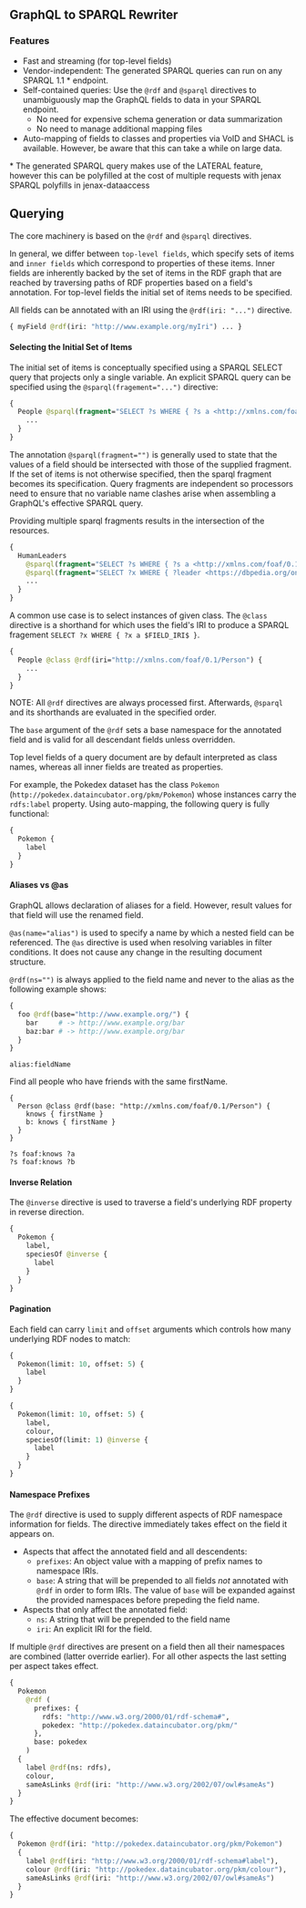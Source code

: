 ## GraphQL to SPARQL Rewriter


### Features

* Fast and streaming (for top-level fields)
* Vendor-independent: The generated SPARQL queries can run on any SPARQL 1.1 \* endpoint.
* Self-contained queries: Use the `@rdf` and `@sparql` directives to unambiguously map the GraphQL fields to data in your SPARQL endpoint.
    * No need for expensive schema generation or data summarization
    * No need to manage additional mapping files
* Auto-mapping of fields to classes and properties via VoID and SHACL is available. However, be aware that this can take a while on large data.


\* The generated SPARQL query makes use of the LATERAL feature, however this can be polyfilled at the cost of multiple requests with jenax SPARQL polyfills in jenax-dataaccess

## Querying

The core machinery is based on the `@rdf` and `@sparql` directives.

In general, we differ between `top-level fields`, which specify sets of items and `inner fields` which correspond to properties of these items. Inner fields are inherently backed by the set of items in the RDF graph that are reached by traversing paths of RDF properties based on a field's annotation.
For top-level fields the initial set of items needs to be specified.

All fields can be annotated with an IRI using the `@rdf(iri: "...")` directive.

```GraphQl
{ myField @rdf(iri: "http://www.example.org/myIri") ... }
```

#### Selecting the Initial Set of Items

The initial set of items is conceptually specified using a SPARQL SELECT query that projects only a single variable.
An explicit SPARQL query can be specified using the `@sparql(fragement="...")` directive:
```graphql
{
  People @sparql(fragment="SELECT ?s WHERE { ?s a <http://xmlns.com/foaf/0.1/Person> })" {
    ...
  }
}
```

The annotation `@sparql(fragment="")` is generally used to state that the values of a field should be intersected with those of the supplied fragment. If the set of items is not otherwise specified, then the sparql fragment becomes its specification. Query fragments are independent so processors need to ensure that no variable name clashes arise when assembling a GraphQL's effective SPARQL query.


Providing multiple sparql fragments results in the intersection of the resources.
```graphql
{
  HumanLeaders
    @sparql(fragment="SELECT ?s WHERE { ?s a <http://xmlns.com/foaf/0.1/Person> })"
    @sparql(fragment="SELECT ?x WHERE { ?leader <https://dbpedia.org/ontology/leaderName> ?leader })" {
    ...
  }
}
```

A common use case is to select instances of given class.
The `@class` directive is a shorthand for which uses the field's IRI to produce a SPARQL fragement `SELECT ?x WHERE { ?x a $FIELD_IRI$ }`.

```graphql
{
  People @class @rdf(iri="http://xmlns.com/foaf/0.1/Person") {
    ...
  }
}
```

NOTE: All `@rdf` directives are always processed first. Afterwards, `@sparql` and its shorthands are evaluated in the specified order.



The `base` argument of the `@rdf` sets a base namespace for the annotated field and is valid for all descendant fields unless overridden.




Top level fields of a query document are by default interpreted as class names, whereas all inner fields are treated as properties.


For example, the Pokedex dataset has the class `Pokemon` (`http://pokedex.dataincubator.org/pkm/Pokemon`) whose instances carry the `rdfs:label` property.
Using auto-mapping, the following query is fully functional:
```graphql
{
  Pokemon {
    label
  }
}
```

#### Aliases vs @as
GraphQL allows declaration of aliases for a field. However, result values for that field will use the renamed field.

`@as(name="alias")` is used to specify a name by which a nested field can be referenced.
The `@as` directive is used when resolving variables in filter conditions. It does not cause any change in the resulting document structure.


`@rdf(ns="")` is always applied to the field name and never to the alias as the following example shows:

```graphql
{
  foo @rdf(base="http://www.example.org/") {
    bar     # -> http://www.example.org/bar
    baz:bar # -> http://www.example.org/bar
  }
}
```

`alias:fieldName` 

Find all people who have friends with the same firstName.
```
{
  Person @class @rdf(base: "http://xmlns.com/foaf/0.1/Person") {
    knows { firstName }
    b: knows { firstName }
  }
}
```

```sparql
?s foaf:knows ?a
?s foaf:knows ?b
```



#### Inverse Relation
The `@inverse` directive is used to traverse a field's underlying RDF property in reverse direction.

```graphql
{
  Pokemon {
    label,
    speciesOf @inverse {
      label
    } 
  }
}
```

#### Pagination
Each field can carry `limit` and `offset` arguments which controls how many underlying RDF nodes to match:


```graphql
{
  Pokemon(limit: 10, offset: 5) {
    label
  }
}
```

```graphql
{
  Pokemon(limit: 10, offset: 5) {
    label,
    colour,
    speciesOf(limit: 1) @inverse {
      label
    }
  }
}
```

#### Namespace Prefixes
The `@rdf` directive is used to supply different aspects of RDF namespace information for fields.
The directive immediately takes effect on the field it appears on.

* Aspects that affect the annotated field and all descendents:
    * `prefixes`: An object value with a mapping of prefix names to namespace IRIs.
    * `base`: A string that will be prepended to all fields *not* annotated with `@rdf` in order to form IRIs. The value of `base` will be expanded against the provided namespaces before prepeding the field name.
* Aspects that only affect the annotated field:
    * `ns`:  A string that will be prepended to the field name
    * `iri`: An explicit IRI for the field.

If multiple `@rdf` directives are present on a field then all their namespaces are combined (latter override earlier). For all other aspects the last setting per aspect takes effect.

```graphql
{
  Pokemon
    @rdf (
      prefixes: {
        rdfs: "http://www.w3.org/2000/01/rdf-schema#",
        pokedex: "http://pokedex.dataincubator.org/pkm/"
      },
      base: pokedex
    )
  {
    label @rdf(ns: rdfs),
    colour,
    sameAsLinks @rdf(iri: "http://www.w3.org/2002/07/owl#sameAs")
  }
}
```

The effective document becomes:
```graphql
{
  Pokemon @rdf(iri: "http://pokedex.dataincubator.org/pkm/Pokemon")
  {
    label @rdf(iri: "http://www.w3.org/2000/01/rdf-schema#label"),
    colour @rdf(iri: "http://pokedex.dataincubator.org/pkm/colour"),
    sameAsLinks @rdf(iri: "http://www.w3.org/2002/07/owl#sameAs")
  }
}

```

